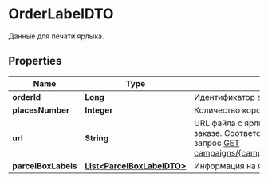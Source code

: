 

# OrderLabelDTO

Данные для печати ярлыка.

## Properties

| Name | Type | Description | Notes |
|------------ | ------------- | ------------- | -------------|
|**orderId** | **Long** | Идентификатор заказа. |  |
|**placesNumber** | **Integer** | Количество коробок в заказе. |  |
|**url** | **String** | URL файла с ярлыками‑наклейками на все коробки в заказе.  Соответствует URL, по которому выполняется запрос [GET campaigns/{campaignId}/orders/{orderId}/delivery/labels](../../reference/orders/generateOrderLabels.md).  |  |
|**parcelBoxLabels** | [**List&lt;ParcelBoxLabelDTO&gt;**](ParcelBoxLabelDTO.md) | Информация на ярлыке. |  |




